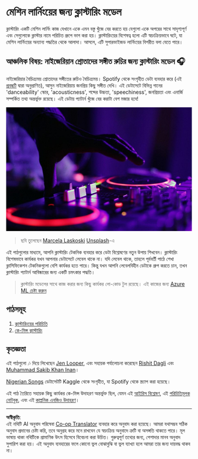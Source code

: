 <!--
CO_OP_TRANSLATOR_METADATA:
{
  "original_hash": "b28a3a4911584062772c537b653ebbc7",
  "translation_date": "2025-08-29T20:51:58+00:00",
  "source_file": "5-Clustering/README.md",
  "language_code": "bn"
}
-->
# মেশিন লার্নিংয়ের জন্য ক্লাস্টারিং মডেল

ক্লাস্টারিং একটি মেশিন লার্নিং কাজ যেখানে একে এমন বস্তু খুঁজে বের করতে হয় যেগুলো একে অপরের সাথে সাদৃশ্যপূর্ণ এবং সেগুলোকে ক্লাস্টার নামে পরিচিত গ্রুপে ভাগ করা হয়। ক্লাস্টারিংয়ের বিশেষত্ব হলো এটি স্বয়ংক্রিয়ভাবে ঘটে, যা মেশিন লার্নিংয়ের অন্যান্য পদ্ধতির থেকে আলাদা। আসলে, এটি সুপারভাইজড লার্নিংয়ের বিপরীত বলা যেতে পারে। 

## আঞ্চলিক বিষয়: নাইজেরিয়ান শ্রোতাদের সঙ্গীত রুচির জন্য ক্লাস্টারিং মডেল 🎧

নাইজেরিয়ার বৈচিত্র্যময় শ্রোতাদের সঙ্গীতের রুচিও বৈচিত্র্যময়। Spotify থেকে সংগৃহীত ডেটা ব্যবহার করে (এই [প্রবন্ধটি](https://towardsdatascience.com/country-wise-visual-analysis-of-music-taste-using-spotify-api-seaborn-in-python-77f5b749b421) দ্বারা অনুপ্রাণিত), আসুন নাইজেরিয়ায় জনপ্রিয় কিছু সঙ্গীত দেখি। এই ডেটাসেটে বিভিন্ন গানের 'danceability' স্কোর, 'acousticness', শব্দের উচ্চতা, 'speechiness', জনপ্রিয়তা এবং এনার্জি সম্পর্কিত তথ্য অন্তর্ভুক্ত রয়েছে। এই ডেটায় প্যাটার্ন খুঁজে বের করাটা বেশ মজার হবে!

![একটি টার্নটেবিল](../../../translated_images/turntable.f2b86b13c53302dc106aa741de9dc96ac372864cf458dd6f879119857aab01da.bn.jpg)

> ছবি তুলেছেন <a href="https://unsplash.com/@marcelalaskoski?utm_source=unsplash&utm_medium=referral&utm_content=creditCopyText">Marcela Laskoski</a> <a href="https://unsplash.com/s/photos/nigerian-music?utm_source=unsplash&utm_medium=referral&utm_content=creditCopyText">Unsplash</a>-এ
  
এই পাঠগুলোর মাধ্যমে, আপনি ক্লাস্টারিং টেকনিক ব্যবহার করে ডেটা বিশ্লেষণের নতুন উপায় শিখবেন। ক্লাস্টারিং বিশেষভাবে কার্যকর যখন আপনার ডেটাসেটে লেবেল থাকে না। যদি লেবেল থাকে, তাহলে পূর্ববর্তী পাঠে শেখা ক্লাসিফিকেশন টেকনিকগুলো বেশি কার্যকর হতে পারে। কিন্তু যখন আপনি লেবেলবিহীন ডেটাকে গ্রুপ করতে চান, তখন ক্লাস্টারিং প্যাটার্ন আবিষ্কারের জন্য একটি চমৎকার পদ্ধতি।

> ক্লাস্টারিং মডেলের সাথে কাজ করার জন্য কিছু কার্যকর লো-কোড টুল রয়েছে। এই কাজের জন্য [Azure ML চেষ্টা করুন](https://docs.microsoft.com/learn/modules/create-clustering-model-azure-machine-learning-designer/?WT.mc_id=academic-77952-leestott)

## পাঠসমূহ

1. [ক্লাস্টারিংয়ের পরিচিতি](1-Visualize/README.md)
2. [কে-মিন্স ক্লাস্টারিং](2-K-Means/README.md)

## কৃতজ্ঞতা

এই পাঠগুলো 🎶 দিয়ে লিখেছেন [Jen Looper](https://www.twitter.com/jenlooper), এবং সহায়ক পর্যালোচনা করেছেন [Rishit Dagli](https://rishit_dagli) এবং [Muhammad Sakib Khan Inan](https://twitter.com/Sakibinan)।

[Nigerian Songs](https://www.kaggle.com/sootersaalu/nigerian-songs-spotify) ডেটাসেটটি Kaggle থেকে সংগৃহীত, যা Spotify থেকে স্ক্র্যাপ করা হয়েছে।

এই পাঠ তৈরিতে সহায়ক কিছু কার্যকর কে-মিন্স উদাহরণ অন্তর্ভুক্ত ছিল, যেমন এই [আইরিস বিশ্লেষণ](https://www.kaggle.com/bburns/iris-exploration-pca-k-means-and-gmm-clustering), এই [পরিচিতিমূলক নোটবুক](https://www.kaggle.com/prashant111/k-means-clustering-with-python), এবং এই [কাল্পনিক এনজিও উদাহরণ](https://www.kaggle.com/ankandash/pca-k-means-clustering-hierarchical-clustering)।

---

**অস্বীকৃতি**:  
এই নথিটি AI অনুবাদ পরিষেবা [Co-op Translator](https://github.com/Azure/co-op-translator) ব্যবহার করে অনুবাদ করা হয়েছে। আমরা যথাসম্ভব সঠিক অনুবাদ প্রদানের চেষ্টা করি, তবে অনুগ্রহ করে মনে রাখবেন যে স্বয়ংক্রিয় অনুবাদে ত্রুটি বা অসঙ্গতি থাকতে পারে। মূল ভাষায় থাকা নথিটিকে প্রামাণিক উৎস হিসেবে বিবেচনা করা উচিত। গুরুত্বপূর্ণ তথ্যের জন্য, পেশাদার মানব অনুবাদ সুপারিশ করা হয়। এই অনুবাদ ব্যবহারের ফলে কোনো ভুল বোঝাবুঝি বা ভুল ব্যাখ্যা হলে আমরা তার জন্য দায়বদ্ধ থাকব না।